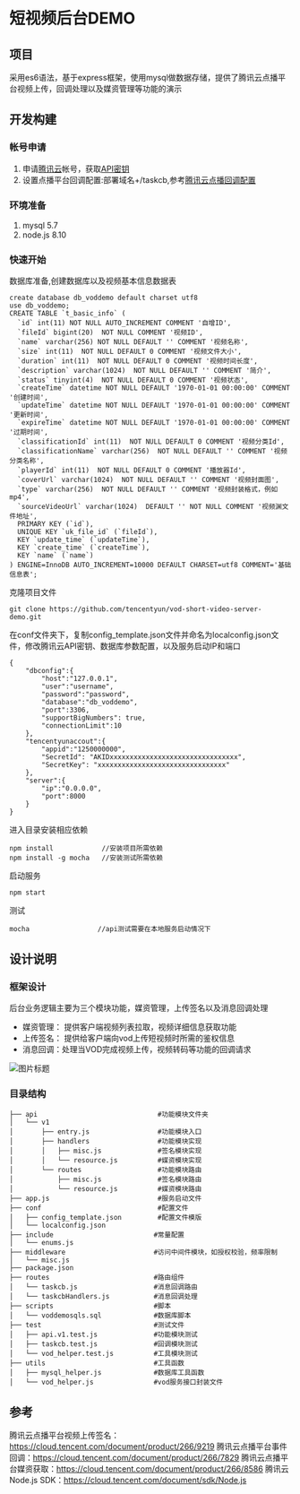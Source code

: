# 短视频后台DEMO
## 项目
采用es6语法，基于express框架，使用mysql做数据存储，提供了腾讯云点播平台视频上传，回调处理以及媒资管理等功能的演示
## 开发构建
### 帐号申请

 1. 申请[腾讯云](https://cloud.tencent.com/)帐号，获取[API密钥](https://console.cloud.tencent.com/cam/capi)
 2. 设置点播平台回调配置:部署域名+/taskcb,参考[腾讯云点播回调配置](https://cloud.tencent.com/document/product/266/7829)

### 环境准备
 1. mysql 5.7 
 2. node.js 8.10
### 快速开始
数据库准备,创建数据库以及视频基本信息数据表

    create database db_voddemo default charset utf8
    use db_voddemo;
    CREATE TABLE `t_basic_info` (
      `id` int(11) NOT NULL AUTO_INCREMENT COMMENT '自增ID',
      `fileId` bigint(20)  NOT NULL COMMENT '视频ID',
      `name` varchar(256) NOT NULL DEFAULT '' COMMENT '视频名称',
      `size` int(11)  NOT NULL DEFAULT 0 COMMENT '视频文件大小',
      `duration` int(11)  NOT NULL DEFAULT 0 COMMENT '视频时间长度',
      `description` varchar(1024)  NOT NULL DEFAULT '' COMMENT '简介',
      `status` tinyint(4)  NOT NULL DEFAULT 0 COMMENT '视频状态',
      `createTime` datetime NOT NULL DEFAULT '1970-01-01 00:00:00' COMMENT '创建时间',
      `updateTime` datetime NOT NULL DEFAULT '1970-01-01 00:00:00' COMMENT '更新时间',
      `expireTime` datetime NOT NULL DEFAULT '1970-01-01 00:00:00' COMMENT '过期时间',
      `classificationId` int(11)  NOT NULL DEFAULT 0 COMMENT '视频分类Id',
      `classificationName` varchar(256)  NOT NULL DEFAULT '' COMMENT '视频分类名称',
      `playerId` int(11)  NOT NULL DEFAULT 0 COMMENT '播放器Id',
      `coverUrl` varchar(1024)  NOT NULL DEFAULT '' COMMENT '视频封面图',
      `type` varchar(256)  NOT NULL DEFAULT '' COMMENT '视频封装格式，例如mp4',
      `sourceVideoUrl` varchar(1024)  DEFAULT '' NOT NULL COMMENT '视频渊文件地址',
      PRIMARY KEY (`id`),
      UNIQUE KEY `uk_file_id` (`fileId`),
      KEY `update_time` (`updateTime`),
      KEY `create_time` (`createTime`),
      KEY `name` (`name`)
    ) ENGINE=InnoDB AUTO_INCREMENT=10000 DEFAULT CHARSET=utf8 COMMENT='基础信息表';

克隆项目文件

    git clone https://github.com/tencentyun/vod-short-video-server-demo.git

在conf文件夹下，复制config_template.json文件并命名为localconfig.json文件，修改腾讯云API密钥、数据库参数配置，以及服务启动IP和端口

    {
        "dbconfig":{
            "host":"127.0.0.1",
            "user":"username",
            "password":"password",
            "database":"db_voddemo",
            "port":3306,
            "supportBigNumbers": true,
            "connectionLimit":10
        },
        "tencentyunaccout":{
            "appid":"1250000000",
            "SecretId": "AKIDxxxxxxxxxxxxxxxxxxxxxxxxxxxxxxxx",
            "SecretKey": "xxxxxxxxxxxxxxxxxxxxxxxxxxxxxxxx"
        },
        "server":{
            "ip":"0.0.0.0",
            "port":8000
        }
    }
进入目录安装相应依赖

    npm install            //安装项目所需依赖
    npm install -g mocha   //安装测试所需依赖
启动服务

    npm start

测试

    mocha                 //api测试需要在本地服务启动情况下

## 设计说明
### 框架设计
后台业务逻辑主要为三个模块功能，媒资管理，上传签名以及消息回调处理

 - 媒资管理： 提供客户端视频列表拉取，视频详细信息获取功能
 - 上传签名： 提供给客户端向vod上传短视频时所需的鉴权信息
 - 消息回调：处理当VOD完成视频上传，视频转码等功能的回调请求

![图片标题](https://3gimg.qq.com/trom_s/vrbrowser/zion_test/pic/4950b9a03bf5a7fe2c8e12f63e196a9f.png)
### 目录结构

    ├── api                              #功能模块文件夹
    │   └── v1
    │       ├── entry.js                 #功能模块入口
    │       ├── handlers                 #功能模块实现
    │       │   ├── misc.js              #签名模块实现
    │       │   └── resource.js          #媒资模块实现
    │       └── routes                   #功能模块路由
    │           ├── misc.js              #签名模块路由
    │           └── resource.js          #媒资模块路由
    ├── app.js                           #服务启动文件
    ├── conf                             #配置文件
    │   ├── config_template.json         #配置文件模版
    │   └── localconfig.json
    ├── include                         #常量配置
    │   └── enums.js                    
    ├── middleware                      #访问中间件模块，如授权校验，频率限制
    │   └── misc.js
    ├── package.json
    ├── routes                          #路由组件
    │   └── taskcb.js                   #消息回调路由
    │   └── taskcbHandlers.js           #消息回调处理
    ├── scripts                         #脚本
    │   └── voddemosqls.sql             #数据库脚本
    ├── test                            #测试文件
    │   ├── api.v1.test.js              #功能模块测试
    │   ├── taskcb.test.js              #回调模块测试
    │   └── vod_helper.test.js          #工具模块测试
    ├── utils                           #工具函数
    │   ├── mysql_helper.js             #数据库工具函数
    │   └── vod_helper.js               #vod服务接口封装文件

## 参考
腾讯云点播平台视频上传签名：https://cloud.tencent.com/document/product/266/9219
腾讯云点播平台事件回调：https://cloud.tencent.com/document/product/266/7829
腾讯云点播平台媒资获取：https://cloud.tencent.com/document/product/266/8586
腾讯云Node.js SDK：https://cloud.tencent.com/document/sdk/Node.js